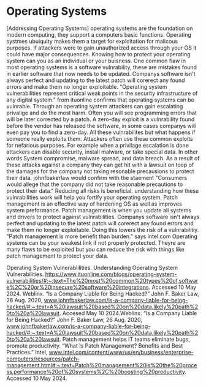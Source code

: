 # Operating Systems
[Addressing Operating Systems]
operating systems are the foundation on modern computing, they support a computers basic functions. Operating systmes ubuiquity makes them a target for exploitation for malicous purposes. If attackers were to gain unauthorized access through your OS it could have major consequences. Knowing how to protect your operating system can you as an individual or your buisness.
One common flaw in most operating systems is a software vulnrability, these are mistakes found in earlier software that now needs to be updated. Companys software isn't always perfect and updating to the latest patch will corerect any found errors and make them no longer exploitable. "Operating system vulnerabilities represent critical weak points in the security infrastructure of any digital system." from ituonline confirms that operating systems can be vulnrable. Through an operating system attackers can gain escalating privalige and do the most harm. Often you will see programming errors that will be later corrected by a patch. A zero-day exploit is a vulnrability found before the vendor has released the software, in some cases companys will even pay you to find a zero-day. All these vulnrabilites but what happens if someone really exploits them.
Attackers often use these common exploits for nefarious purposes. For example when a privilage escalation is done attackers can disable security, install malware, or take special data. In other words System compromise, malware spread, and data breach. As a result of these attacks against a company they can get hit with a lawsuit on toop of the damages for the company not taking resonable precausions to protect their data. johnfbakerlaw would confirm with the staement  "Consumers would allege that the company did not take reasonable precautions to protect their data."  Reducing all risks is beneficial.
understanding how these vulnrabilities work will help you fortify your operating system. Patch management is an effective way of hardening OS as well as improves system preformance. Patch management is when you update all systems and drivers to protect against vulnrabilities.  Companys software isn't always perfect and updating to the latest patch will corerect any found errors and make them no longer exploitable. Doing this lowers the risk of a vulnrabilitiy. "Patch management is more benefit than burden." says intel.com 
Operating systems can be your weakest link if not properly protected. Theyre are many flaws to be exploited but you can reduce the risk with things like patch management to protect your data.

Operating System Vulnerablilities. Understanding Operating System Vulnerabilities. https://www.ituonline.com/blogs/operating-system-vulnerabilities/#:~:text=The%20most%20common%20types%20of,software%2C%20or%20insecure%20software%20integrations. Accessed 10 May 2024.
Weblinx. “Is a Company Liable for Being Hacked?” John F. Baker Law, 26 Aug. 2020, www.johnfbakerlaw.com/is-a-company-liable-for-being-hacked/#:~:text=A%20lawsuit%20based%20on%20data,likely%20path%20to%20a%20lawsuit. Accesed May 10 2024.Weblinx. “Is a Company Liable for Being Hacked?” John F. Baker Law, 26 Aug. 2020, www.johnfbakerlaw.com/is-a-company-liable-for-being-hacked/#:~:text=A%20lawsuit%20based%20on%20data,likely%20path%20to%20a%20lawsuit. 
Patch management helps IT teams eliminate bugs, promote productivity. “What Is Patch Management? Benefits and Best Practices.” Intel, www.intel.com/content/www/us/en/business/enterprise-computers/resources/patch-management.html#:~:text=Patch%20management%20is%20the%20process,performance%20of%20systems%2C%20boosting%20productivity. Accessed 10 May 2024. 
